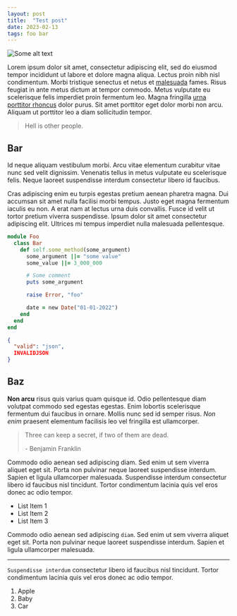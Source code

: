 ```yaml
---
layout: post
title:  "Test post"
date: 2023-02-13
tags: foo bar
---
```


![Some alt text](https://placehold.co/800x350)

Lorem ipsum dolor sit amet, consectetur adipiscing elit, sed do eiusmod tempor incididunt ut labore et dolore magna aliqua. Lectus proin nibh nisl condimentum. Morbi tristique senectus et netus et [malesuada](https://www.google.com) fames. Risus feugiat in ante metus dictum at tempor commodo. Metus vulputate eu scelerisque felis imperdiet proin fermentum leo. Magna fringilla [urna porttitor rhoncus](#) dolor purus. Sit amet porttitor eget dolor morbi non arcu. Aliquam ut porttitor leo a diam sollicitudin tempor.

> Hell is other people.

## Bar

Id neque aliquam vestibulum morbi. Arcu vitae elementum curabitur vitae nunc sed velit dignissim. Venenatis tellus in metus vulputate eu scelerisque felis. Neque laoreet suspendisse interdum consectetur libero id faucibus.

Cras adipiscing enim eu turpis egestas pretium aenean pharetra magna. Dui accumsan sit amet nulla facilisi morbi tempus. Justo eget magna fermentum iaculis eu non. A erat nam at lectus urna duis convallis. Fusce id velit ut tortor pretium viverra suspendisse. Ipsum dolor sit amet consectetur adipiscing elit. Ultrices mi tempus imperdiet nulla malesuada pellentesque.

```ruby
module Foo
  class Bar
    def self.some_method(some_argument)
      some_argument ||= "some value"
      some_value ||= 3_000_000

      # Some comment
      puts some_argument

      raise Error, "foo"

      date = new Date("01-01-2022")
    end
  end
end
```

```json
{
  "valid": "json",
  INVALIDJSON
}
```

## Baz

**Non arcu** risus quis varius quam quisque id. Odio pellentesque diam volutpat commodo sed egestas egestas. Enim lobortis scelerisque fermentum dui faucibus in ornare. Mollis nunc sed id semper risus. _Non enim_ praesent elementum facilisis leo vel fringilla est ullamcorper.

> Three can keep a secret, if two of them are dead.
>
> \- Benjamin Franklin

Commodo odio aenean sed adipiscing diam. Sed enim ut sem viverra aliquet eget sit. Porta non pulvinar neque laoreet suspendisse interdum. Sapien et ligula ullamcorper malesuada. Suspendisse interdum consectetur libero id faucibus nisl tincidunt. Tortor condimentum lacinia quis vel eros donec ac odio tempor.

- List Item 1
- List Item 2
- List Item 3

Commodo odio aenean sed adipiscing `diam`. Sed enim ut sem viverra aliquet eget sit. Porta non pulvinar neque laoreet suspendisse interdum. Sapien et ligula ullamcorper malesuada.

---

`Suspendisse interdum` consectetur libero id faucibus nisl tincidunt. Tortor condimentum lacinia quis vel eros donec ac odio tempor.

1. Apple
2. Baby
3. Car
